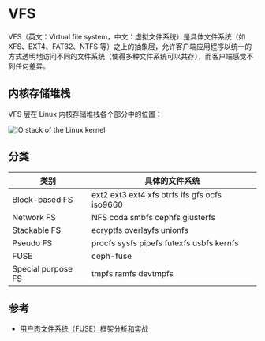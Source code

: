 # VFS

VFS（英文：Virtual file system，中文：虚拟文件系统）是具体文件系统（如 XFS、EXT4、FAT32、NTFS 等）之上的抽象层，允许客户端应用程序以统一的方式透明地访问不同的文件系统（使得多种文件系统可以共存），而客户端感觉不到任何差异。

## 内核存储堆栈

VFS 层在 Linux 内核存储堆栈各个部分中的位置：

![IO stack of the Linux kernel](https://upload.wikimedia.org/wikipedia/commons/3/30/IO_stack_of_the_Linux_kernel.svg)

## 分类

| 类别               | 具体的文件系统                                |
| ------------------ | --------------------------------------------- |
| Block-based FS     | ext2 ext3 ext4 xfs btrfs ifs gfs ocfs iso9660 |
| Network FS         | NFS coda smbfs cephfs glusterfs               |
| Stackable FS       | ecryptfs overlayfs unionfs                    |
| Pseudo FS          | procfs sysfs pipefs futexfs usbfs kernfs      |
| FUSE               | ceph-fuse                                     |
| Special purpose FS | tmpfs ramfs devtmpfs                          |

## 参考

* [用户态文件系统（FUSE）框架分析和实战](https://cloud.tencent.com/developer/article/1006138)